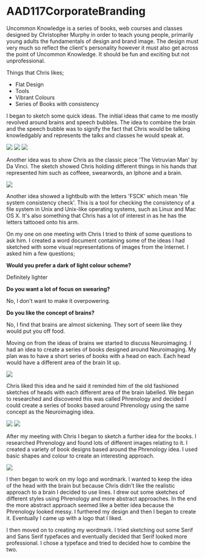 # AAD117CorporateBranding

Uncommon Knowledge is a series of books, web courses and classes designed by Christopher Murphy in order to teach young people, primarily young adults the fundamentals of design and brand image.  The design must very much so reflect the client's personality however it must also get across the point of Uncommon Knowledge.  It should be fun and exciting but not unprofessional.

Things that Chris likes;
* Flat Design
* Tools
* Vibrant Colours
* Series of Books with consistency


I began to sketch some quick ideas.  The initial ideas that came to me  mostly revolved around brains and speech bubbles.  The idea to combine the brain and the speech bubble was to signify the fact that Chris would be talking knowledgably and represents the talks and classes he would speak at.  

<img src="http://i.imgur.com/AboMEYq.jpg">
<img src="http://i.imgur.com/NH1Yvsl.jpg">
<img src="http://i.imgur.com/C15ZTZH.jpg">


Another idea was to show Chris as the classic piece 'The Vetruvian Man' by Da Vinci.  The sketch showed Chris holding different things in his hands that represented him such as coffeee, swearwords, an Iphone and a brain. 


<img src="http://i.imgur.com/w8vT7O1.jpg">

Another idea showed a lightbulb with the letters 'FSCK' which mean 'file system consistency check'.  This is a tool for checking the consistency of a file system in Unix and Unix-like operating systems, such as Linux and Mac OS X.  It's also something that Chris has a lot of interest in as he has the letters tattooed onto his arm.



On my one on one meeting with Chris I tried to think of some questions to ask him.  I created a word document containing some of the ideas I had sketched with some visual representations of images from the Internet.  I asked him a few questions;

**Would you prefer a dark of light colour scheme?**

Definitely lighter


**Do you want a lot of focus on swearing?**

No, I don't want to make it overpowering.


**Do you like the concept of brains?**

No, I find that brains are almost sickening.  They sort of seem like they would put you off food.



Moving on from the ideas of brains we started to discuss Neuroimaging.  I had an idea to create a series of books designed around Neuroimaging.  My plan was to have a short series of books with a head on each.  Each head would have a different area of the brain lit up.  

<img src="http://i.imgur.com/5uzgWsh.jpg">

Chris liked this idea and he said it reminded him of the old fashioned sketches of heads with each different area of the brain labelled.  We began to researched and discovered this was called Phrenology and decided I could create a series of books based around Phrenology using the same concept as the Neuroimaging idea.  

<img src="http://snag.gy/4a2SQ.jpg">
<img src="http://snag.gy/eNNQb.jpg">

After my meeting with Chris I began to sketch a further idea for the books.  I researched Phrenology and found lots of different images relating to it.  I created a variety of book designs based around the Phrenology idea.  I used basic shapes and colour to create an interesting approach.  

<img src="http://snag.gy/pzqIA.jpg">

I then began to work on my logo and wordmark.  I wanted to keep the idea of the head with the brain but because Chris didn't like the realistic approach to a brain I decided to use lines.  I drew out some sketches of different styles using Phrenology and more abstract approaches.  In the end the more abstract approach seemed like a better idea because the Phrenology looked messy.  I furthered my design and then I began to create it.  Eventually I came up with a logo that I liked.


I then moved on to creating my wordmark.  I tried sketching out some Serif and Sans Serif typefaces and eventually decided that Serif looked more professional.  I chose a typeface and tried to decided how to combine the two. 
